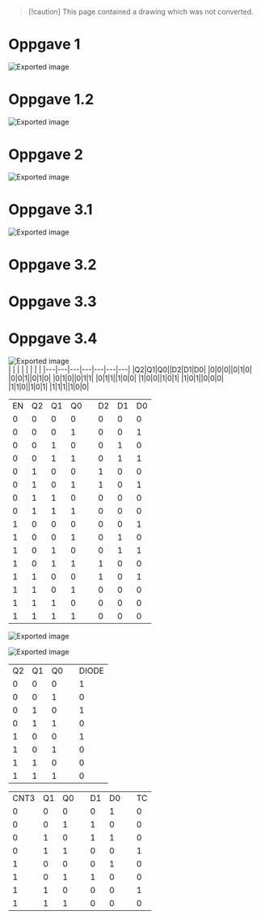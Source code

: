 > [!caution] This page contained a drawing which was not converted.   

# Oppgave 1

![Exported image](Exported%20image%2020240415112259-0.png)

# Oppgave 1.2

![Exported image](Exported%20image%2020240415112259-1.png)

# Oppgave 2

![Exported image](Exported%20image%2020240415112259-2.png)  

# Oppgave 3.1

![Exported image](Exported%20image%2020240415112259-3.png)  

# Oppgave 3.2

# Oppgave 3.3
 
# Oppgave 3.4

![Exported image](Exported%20image%2020240415112259-4.png)   
|   |   |   |   |   |   |   |
|---|---|---|---|---|---|---|
|Q2|Q1|Q0||D2|D1|D0|
|0|0|0||0|1|0|
|0|0|1||0|1|0|
|0|1|0||0|1|1|
|0|1|1||1|0|0|
|1|0|0||1|0|1|
|1|0|1||0|0|0|
|1|1|0||1|0|1|
|1|1|1||1|0|0|

|   |   |   |   |   |   |   |   |
|---|---|---|---|---|---|---|---|
|EN|Q2|Q1|Q0||D2|D1|D0|
|0|0|0|0||0|0|0|
|0|0|0|1||0|0|1|
|0|0|1|0||0|1|0|
|0|0|1|1||0|1|1|
|0|1|0|0||1|0|0|
|0|1|0|1||1|0|1|
|0|1|1|0||0|0|0|
|0|1|1|1||0|0|0|
|1|0|0|0||0|0|1|
|1|0|0|1||0|1|0|
|1|0|1|0||0|1|1|
|1|0|1|1||1|0|0|
|1|1|0|0||1|0|1|
|1|1|0|1||0|0|0|
|1|1|1|0||0|0|0|
|1|1|1|1||0|0|0|

![Exported image](Exported%20image%2020240415112259-5.png)  

![Exported image](Exported%20image%2020240415112259-6.png)                                                                                                                                                                                                                                                                                                                                                                         

|   |   |   |   |   |
|---|---|---|---|---|
|Q2|Q1|Q0||DIODE|
|0|0|0||1|
|0|0|1||0|
|0|1|0||1|
|0|1|1||0|
|1|0|0||1|
|1|0|1||0|
|1|1|0||0|
|1|1|1||0|

|   |   |   |   |   |   |   |   |
|---|---|---|---|---|---|---|---|
|CNT3|Q1|Q0||D1|D0||TC|
|0|0|0||0|1||0|
|0|0|1||1|0||0|
|0|1|0||1|1||0|
|0|1|1||0|0||1|
|1|0|0||0|1||0|
|1|0|1||1|0||0|
|1|1|0||0|0||1|
|1|1|1||0|0||0|